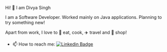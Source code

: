 Hi! 👋 I am Divya Singh

I am a Software Developer. Worked mainly on Java applications. 
Planning to try something new! 

Apart from work, I love to :doughnut: eat, cook, :airplane: travel and :handbag: shop!

- 📫 How to reach me: 
[![Linkedin Badge](https://img.shields.io/badge/-LinkedIn-blue?style=flat-square&logo=Linkedin&logoColor=white&link=https://www.linkedin.com/in/diva-singh/)](https://www.linkedin.com/in/diva-singh/)



